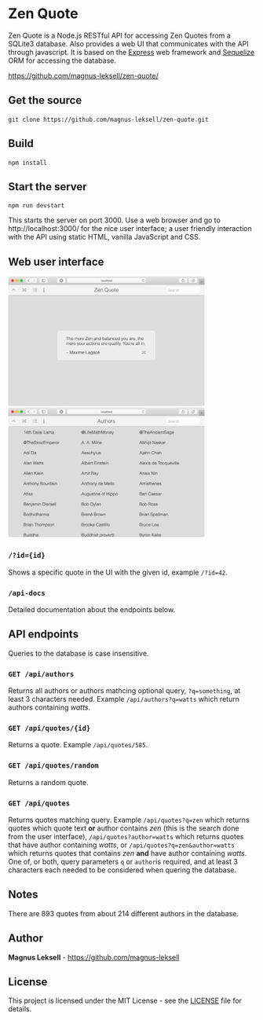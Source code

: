 # Zen Quote

Zen Quote is a Node.js RESTful API for accessing Zen Quotes from a SQLite3 database. Also provides a web UI that communicates with the API through javascript. It is based on the [Express](http://expressjs.com/) web framework and [Sequelize](https://sequelize.org/) ORM for accessing the database.

https://github.com/magnus-leksell/zen-quote/

## Get the source

    git clone https://github.com/magnus-leksell/zen-quote.git

## Build

    npm install

## Start the server

    npm run devstart

This starts the server on port 3000. Use a web browser and go to http://localhost:3000/ for the nice user interface; a user friendly interaction with the API using static HTML, vanilla JavaScript and CSS.

## Web user interface

<a href="./docs/images/zen-quote.png" target="_blank"><img src="./docs/images/zen-quote.png" width="400"></a>
<a href="./docs/images/authors.png" target="_blank"><img src="./docs/images/authors.png" width="400"></a>

### `/?id={id}`

Shows a specific quote in the UI with the given id, example `/?id=42`.

### `/api-docs`

Detailed documentation about the endpoints below.

## API endpoints

Queries to the database is case insensitive.

### `GET /api/authors`

Returns all authors or authors mathcing optional query, `?q=something`, at least 3 characters needed. Example `/api/authors?q=watts` which return authors containing _watts_.

### `GET /api/quotes/{id}`

Returns a quote. Example `/api/quotes/585`.

### `GET /api/quotes/random`

Returns a random quote.

### `GET /api/quotes`

Returns quotes matching query. Example `/api/quotes?q=zen` which returns quotes which quote text **or** author contains _zen_ (this is the search done from the user interface), `/api/quotes?author=watts` which returns quotes that have author containing _watts_, or `/api/quotes?q=zen&author=watts` which returns quotes that contains _zen_ **and** have author containing _watts_. One of, or both, query parameters `q` or `author`is required, and at least 3 characters each needed to be considered when quering the database.

## Notes

There are 893 quotes from about 214 different authors in the database.

## Author

**Magnus Leksell** - https://github.com/magnus-leksell

## License

This project is licensed under the MIT License - see the [LICENSE](LICENSE) file for details.